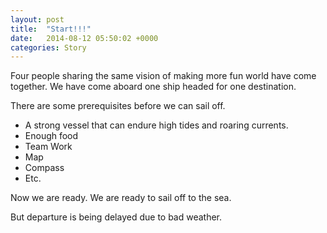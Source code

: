 ```yaml
---
layout: post
title:  "Start!!!"
date:   2014-08-12 05:50:02 +0000
categories: Story
---
```


Four people sharing the same vision of making more fun world have come together. We have come aboard one ship headed for one destination.

There are some prerequisites before we can sail off.

* A strong vessel that can endure high tides and roaring currents.
* Enough food
* Team Work
* Map
* Compass
* Etc.

Now we are ready. We are ready to sail off to the sea.

But departure is being delayed due to bad weather.

